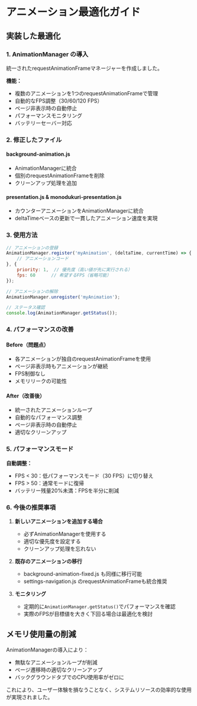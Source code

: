 # アニメーション最適化ガイド

## 実装した最適化

### 1. AnimationManager の導入
統一されたrequestAnimationFrameマネージャーを作成しました。

**機能：**
- 複数のアニメーションを1つのrequestAnimationFrameで管理
- 自動的なFPS調整（30/60/120 FPS）
- ページ非表示時の自動停止
- パフォーマンスモニタリング
- バッテリーセーバー対応

### 2. 修正したファイル

#### background-animation.js
- AnimationManagerに統合
- 個別のrequestAnimationFrameを削除
- クリーンアップ処理を追加

#### presentation.js & monodukuri-presentation.js
- カウンターアニメーションをAnimationManagerに統合
- deltaTimeベースの更新で一貫したアニメーション速度を実現

### 3. 使用方法

```javascript
// アニメーションの登録
AnimationManager.register('myAnimation', (deltaTime, currentTime) => {
    // アニメーションコード
}, {
    priority: 1,  // 優先度（高い値が先に実行される）
    fps: 60      // 希望するFPS（省略可能）
});

// アニメーションの解除
AnimationManager.unregister('myAnimation');

// ステータス確認
console.log(AnimationManager.getStatus());
```

### 4. パフォーマンスの改善

#### Before（問題点）
- 各アニメーションが独自のrequestAnimationFrameを使用
- ページ非表示時もアニメーションが継続
- FPS制御なし
- メモリリークの可能性

#### After（改善後）
- 統一されたアニメーションループ
- 自動的なパフォーマンス調整
- ページ非表示時の自動停止
- 適切なクリーンアップ

### 5. パフォーマンスモード

**自動調整：**
- FPS < 30：低パフォーマンスモード（30 FPS）に切り替え
- FPS > 50：通常モードに復帰
- バッテリー残量20%未満：FPSを半分に削減

### 6. 今後の推奨事項

1. **新しいアニメーションを追加する場合**
   - 必ずAnimationManagerを使用する
   - 適切な優先度を設定する
   - クリーンアップ処理を忘れない

2. **既存のアニメーションの移行**
   - background-animation-fixed.js も同様に移行可能
   - settings-navigation.js のrequestAnimationFrameも統合推奨

3. **モニタリング**
   - 定期的に`AnimationManager.getStatus()`でパフォーマンスを確認
   - 実際のFPSが目標値を大きく下回る場合は最適化を検討

## メモリ使用量の削減

AnimationManagerの導入により：
- 無駄なアニメーションループが削減
- ページ遷移時の適切なクリーンアップ
- バックグラウンドタブでのCPU使用率がゼロに

これにより、ユーザー体験を損なうことなく、システムリソースの効率的な使用が実現されました。